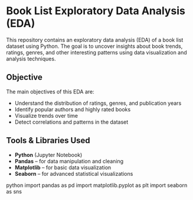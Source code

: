 # Book List Exploratory Data Analysis (EDA)
This repository contains an exploratory data analysis (EDA) of a book list dataset using Python.
The goal is to uncover insights about book trends, ratings, genres, and other interesting patterns using data visualization and analysis techniques.

## Objective

The main objectives of this EDA are:

- Understand the distribution of ratings, genres, and publication years
- Identify popular authors and highly rated books
- Visualize trends over time
- Detect correlations and patterns in the dataset

## Tools & Libraries Used

- **Python** (Jupyter Notebook)
- **Pandas** – for data manipulation and cleaning
- **Matplotlib** – for basic data visualization
- **Seaborn** – for advanced statistical visualizations

python
import pandas as pd
import matplotlib.pyplot as plt
import seaborn as sns
